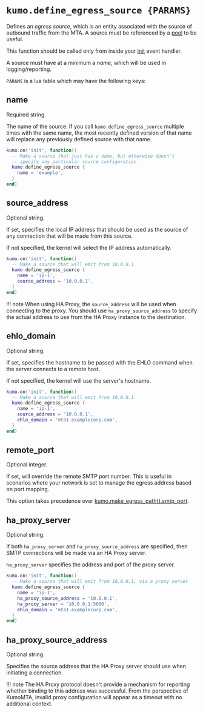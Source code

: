 # `kumo.define_egress_source {PARAMS}`

Defines an *egress source*, which is an entity associated with the source of
outbound traffic from the MTA.  A source must be referenced by a
[pool](define_egress_pool.md) to be useful.

This function should be called only from inside your [init](../events/init.md)
event handler.

A source must have at a minimum a *name*, which will be used in logging/reporting.

`PARAMS` is a lua table which may have the following keys:

## name

Required string.

The name of the source. If you call `kumo.define_egress_source` multiple
times with the same name, the most recently defined version of that name will replace
any previously defined source with that name.

```lua
kumo.on('init', function()
  -- Make a source that just has a name, but otherwise doesn't
  -- specify any particular source configuration
  kumo.define_egress_source {
    name = 'example',
  }
end)
```

## source_address

Optional string.

If set, specifies the local IP address that should be used as the source of any
connection that will be made from this source.

If not specified, the kernel will select the IP address automatically.


```lua
kumo.on('init', function()
  -- Make a source that will emit from 10.0.0.1
  kumo.define_egress_source {
    name = 'ip-1',
    source_address = '10.0.0.1',
  }
end)
```

!!! note
    When using HA Proxy, the `source_address` will be used when connecting to the proxy.
    You should use `ha_proxy_source_address` to specify the actual address to use
    from the HA Proxy instance to the destination.

## ehlo_domain

Optional string.

If set, specifies the hostname to be passed with the EHLO command when the server connects to a remote host.

If not specified, the kernel will use the server's hostname.

```lua
kumo.on('init', function()
  -- Make a source that will emit from 10.0.0.1
  kumo.define_egress_source {
    name = 'ip-1',
    source_address = '10.0.0.1',
    ehlo_domain = 'mta1.examplecorp.com',
  }
end)
```

## remote_port

Optional integer.

If set, will override the remote SMTP port number. This is useful in scenarios
where your network is set to manage the egress address based on port mapping.

This option takes precedence over
[kumo.make_egress_path().smtp_port](make_egress_path.md#smtp_port).

## ha_proxy_server

Optional string.

If both `ha_proxy_server` and `ha_proxy_source_address` are specified, then
SMTP connections will be made via an HA Proxy server.

`ha_proxy_server` specifies the address and port of the proxy server.

```lua
kumo.on('init', function()
  -- Make a source that will emit from 10.0.0.1, via a proxy server
  kumo.define_egress_source {
    name = 'ip-1',
    ha_proxy_source_address = '10.0.0.1',
    ha_proxy_server = '10.0.0.1:5000',
    ehlo_domain = 'mta1.examplecorp.com',
  }
end)
```

## ha_proxy_source_address

Optional string.

Specifies the source address that the HA Proxy server should use when
initiating a connection.

!!! note
   The HA Proxy protocol doesn't provide a mechanism for reporting
   whether binding to this address was successful.  From the perspective
   of KumoMTA, invalid proxy configuration will appear as a timeout
   with no additional context.

